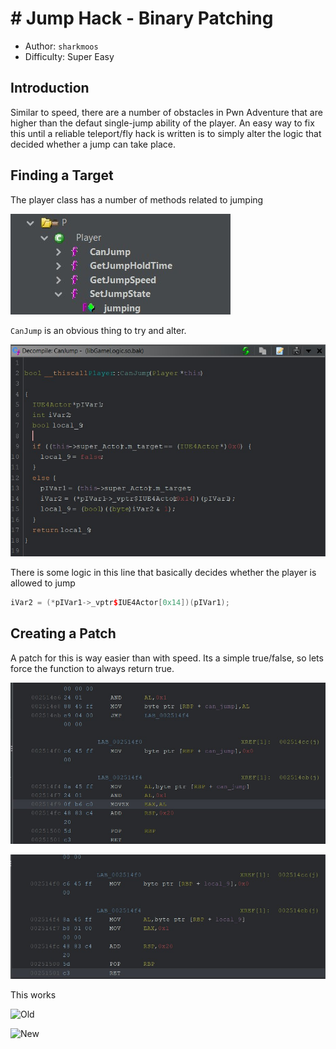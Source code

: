 # # Jump Hack - Binary Patching

- Author: `sharkmoos`
- Difficulty: Super Easy

## Introduction

Similar to speed, there are a number of obstacles in Pwn Adventure that are higher than the defaut single-jump ability of the player. An easy way to fix this until a reliable teleport/fly hack is written is to simply alter the logic that decided whether a jump can take place.

## Finding a Target

The player class has a number of methods related to jumping


![Target Options](./images/player_jump_logic.jpg)

`CanJump` is an obvious thing to try and alter.

![The CanJump method](./images/canjump_function.jpg)

There is some logic in this line that basically decides whether the player is allowed to jump

```c++
iVar2 = (*pIVar1->_vptr$IUE4Actor[0x14])(pIVar1);
```

## Creating a Patch

A patch for this is way easier than with speed. Its a simple true/false, so lets force the function to always return true.

![Old](./images/old_function_epilogue.jpg)

![New](./images/new_function_epilogue.jpg)


This works 


![Old](./images/old_jump.gif)

![New](./images/infinate_jump.gif)